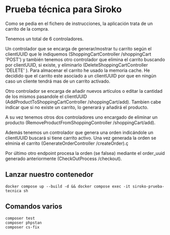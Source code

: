 # Prueba técnica para Siroko
Como se pedia en el fichero de instrucciones, la aplicación trata de un carrito de la compra.

Tenemos un total de 6 controladores.

Un controlador que se encarga de generar/mostrar tu carrito según el clientUUID que le indiquemos (ShoppingCartController /shoppingCart 'POST') y también tenemos otro controlador que elimina el carrito buscando por clientUUID, si existe, y eliminarlo (DeleteShoppingCartController 'DELETE' ).
Para almacenar el carrito he usado la memoria cache. He decidido que el carrito este asociado a un clientUUID por que en ningún caso un cliente tendrá mas de un carrito activado.

Otro controlador se encarga de añadir nuevos artículos o editar la cantidad de los mismos pasandole el clientUUID (AddProductToShoppingCartController /shoppingCart/add).
Tambien cabe indicar que si no existe un carrito, lo generará y añadirá el producto.

A su vez tenemos otros dos controladores uno encargado de eliminar un producto (RemoveProductFromShoppingController /shoppingCart/add).

Además tenemos un controlador que genera una orden indicándole un clientUUID buscará si tiene carrito activo. Una vez generada la orden se elminia el carrito (GenerateOrderController /createOrder).ç

Por último otro endpoint procesa la orden (se falsea) mediante el order_uuid generado anteriormente (CheckOutProcess /checkout).

## Lanzar nuestro contenedor
    docker compose up --build -d && docker compose exec -it siroko-prueba-tecnica sh

## Comandos varios
    composer test
    composer phpstan
    composer cs-fix 


